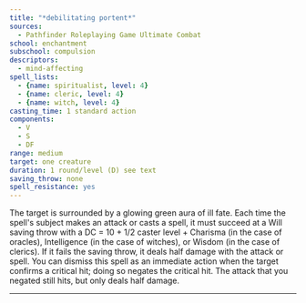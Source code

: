 ```yaml
---
title: "*debilitating portent*"
sources:
  - Pathfinder Roleplaying Game Ultimate Combat
school: enchantment
subschool: compulsion
descriptors:
  - mind-affecting
spell_lists:
  - {name: spiritualist, level: 4}
  - {name: cleric, level: 4}
  - {name: witch, level: 4}
casting_time: 1 standard action
components:
  - V
  - S
  - DF
range: medium
target: one creature
duration: 1 round/level (D) see text
saving_throw: none
spell_resistance: yes
---
```


The target is surrounded by a glowing green aura of ill fate. Each time the spell's subject makes an attack or casts a spell, it must succeed at a Will saving throw with a DC = 10 + 1/2 caster level + Charisma (in the case of oracles), Intelligence (in the case of witches), or Wisdom (in the case of clerics). If it fails the saving throw, it deals half damage with the attack or spell. You can dismiss this spell as an immediate action when the target confirms a critical hit; doing so negates the critical hit. The attack that you negated still hits, but only deals half damage.

---

